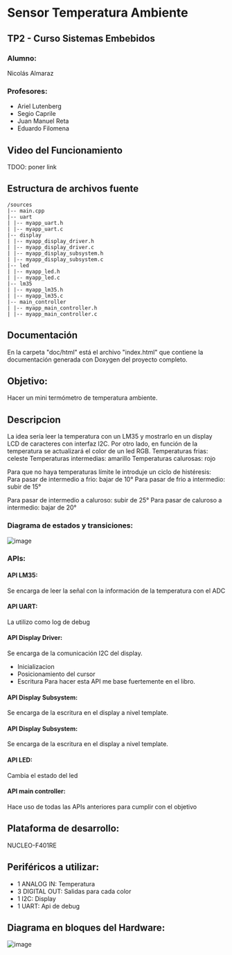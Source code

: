 # Sensor Temperatura Ambiente

## TP2 - Curso Sistemas Embebidos
### Alumno:
Nicolás Almaraz
### Profesores: 
- Ariel Lutenberg
- Segio Caprile
- Juan Manuel Reta
- Eduardo Filomena

## Video del Funcionamiento
TDOO: poner link

## Estructura de archivos fuente
```
/sources
|-- main.cpp
|-- uart
| |-- myapp_uart.h
| |-- myapp_uart.c
|-- display
| |-- myapp_display_driver.h
| |-- myapp_display_driver.c
| |-- myapp_display_subsystem.h
| |-- myapp_display_subsystem.c
|-- led
| |-- myapp_led.h
| |-- myapp_led.c
|-- lm35
| |-- myapp_lm35.h
| |-- myapp_lm35.c
|-- main_controller
| |-- myapp_main_controller.h
| |-- myapp_main_controller.c
```

## Documentación
En la carpeta "doc/html" está el archivo "index.html" que contiene la documentación generada con Doxygen del proyecto completo.

## Objetivo:
Hacer un mini termómetro de temperatura ambiente.

## Descripcion
La idea sería leer la temperatura con un LM35 y mostrarlo en un display LCD de caracteres con interfaz I2C.
Por otro lado, en función de la temperatura se actualizará el color de un led RGB.
Temperaturas frias: celeste
Temperaturas intermedias: amarillo
Temperaturas calurosas: rojo

Para que no haya temperaturas límite le introduje un ciclo de histéresis:
Para pasar de intermedio a frio: bajar de 10°
Para pasar de frio a intermedio: subir de 15°

Para pasar de intermedio a caluroso: subir de 25°
Para pasar de caluroso a intermedio: bajar de 20°

### Diagrama de estados y transiciones:
![image](https://github.com/user-attachments/assets/f862cdf5-48c5-4ec2-b2f6-c4ba90b4de31)


### APIs:
#### API LM35:
Se encarga de leer la señal con la información de la temperatura con el ADC

#### API UART:
La utilizo como log de debug

#### API Display Driver:
Se encarga de la comunicación I2C del display.
- Inicializacion
- Posicionamiento del cursor
- Escritura
Para hacer esta API me base fuertemente en el libro.

#### API Display Subsystem:
Se encarga de la escritura en el display a nivel template.

#### API Display Subsystem:
Se encarga de la escritura en el display a nivel template.

#### API LED:
Cambia el estado del led

#### API main controller:
Hace uso de todas las APIs anteriores para cumplir con el objetivo

## Plataforma de desarrollo:
NUCLEO-F401RE

## Periféricos a utilizar:
- 1 ANALOG IN: Temperatura
- 3 DIGITAL OUT: Salidas para cada color
- 1 I2C: Display
- 1 UART: Api de debug

## Diagrama en bloques del Hardware:
![image](https://github.com/user-attachments/assets/fef095dc-f7c7-48df-9d44-925ef89aab9a)
